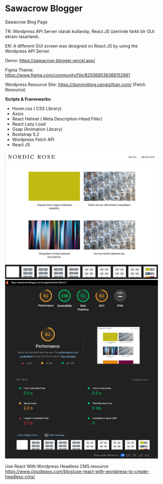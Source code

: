 
# Sawacrow Blogger
 Sawacrow Blog Page
 
 TR: Wordpress API Server olarak kullanılıp, React.JS üzerinde farklı bir GUI ekranı tasarlandı.
 
 EN: A different GUI screen was designed on React.JS by using the Wordpress API Server.
 

Demo: https://sawacrow-blogger.vercel.app/   		

Figma Theme: https://www.figma.com/community/file/825069539366152961

Wordpress Resource Site: https://dummyblog.cengizilhan.com/ (Fetch Resource)


**Scripts & Frameworks:**
 - Hover.css ( CSS Library)
 - Axios
 - React Helmet ( Meta Description-Head Filler)
 - React Lazy Load 
 - Gsap (Animation Library)
 - Bootstrap 5.2
 - Wordpress Fetch API
 - React JS

![alt text](./SS/ss1.jpg)
![alt text](./SS/ss2-min.jpg)
![alt text](./SS/ss1-min.jpg)


Use React With Wordpress Headless CMS.resource
https://www.cloudways.com/blog/use-react-with-wordpress-to-create-headless-cms/
